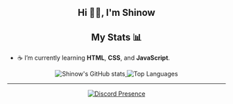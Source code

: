 <div align="center"> 
  <h2>Hi 👋🏽, I'm Shinow</h2>
</div>

<div align="center"> 
  <h2>My Stats 📊</h2>
</div>

- ☕ I’m currently learning **HTML**, **CSS**, and **JavaScript**.

<div align="center">
  <a href="https://github.com/anuraghazra/github-readme-stats">
    <img src="https://github-readme-stats.vercel.app/api?username=ItzShinow&show_icons=true&theme=transparent" alt="Shinow's GitHub stats" style="display: inline-block;" />
  </a>
  <img src="https://github-readme-stats.vercel.app/api/top-langs/?username=ItzShinow&layout=compact&show_icons=true&theme=transparent" alt="Top Languages" style="display: inline-block;" />
</div>

---

<div align="center">
  <a href="https://discord.com/users/572043032585830403">
    <img src="https://lanyard.cnrad.dev/api/572043032585830403" alt="Discord Presence" />
  </a>
</div>
